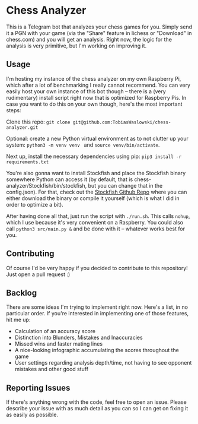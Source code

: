 # Chess Analyzer

This is a Telegram bot that analyzes your chess games for you. Simply send it a PGN with your game
(via the "Share" feature in lichess or "Download" in chess.com) and you will get an analysis. 
Right now, the logic for the analysis is very primitive, but I'm working on improving it.

## Usage

I'm hosting my instance of the chess analyzer on my own Raspberry Pi, which after a lot of benchmarking
I really cannot recommend. You can very easily host your own instance of this bot though – there
is a (very rudimentary) install script right now that is optimized for Raspberry Pis. In case you want
to do this on your own though, here's the most important steps:

Clone this repo: ```git clone git@github.com:TobiasWaslowski/chess-analyzer.git```

Optional: create a new Python virtual environment as to not clutter up your system:
```python3 -m venv venv ``` and ```source venv/bin/activate```.

Next up, install the necessary dependencies using pip: ```pip3 install -r requirements.txt```

You're also gonna want to install Stockfish and place the Stockfish binary somewhere Python can
access it (by default, that is chess-analyzer/Stockfish/bin/stockfish, but you can change that in
the config.json). For that, check out the [Stockfish Github Repo](https://github.com/official-stockfish/Stockfish)
where you can either download the binary or compile it yourself (which is what I did in order to optimize a bit).

After having done all that, just run the script with ```./run.sh```. This calls ```nohup```, which I
use because it's very convenient on a Raspberry. You could also call ```python3 src/main.py &``` and
be done with it – whatever works best for you. 

## Contributing

Of course I'd be very happy if you decided to contribute to this repository! Just open a pull request :)

## Backlog

There are some ideas I'm trying to implement right now. Here's a list, in no particular order. If you're interested
in implementing one of those features, hit me up:

- Calculation of an accuracy score
- Distinction into Blunders, Mistakes and Inaccuracies
- Missed wins and faster mating lines
- A nice-looking infographic accumulating the scores throughout the game
- User settings regarding analysis depth/time, not having to see opponent mistakes and other good stuff

## Reporting Issues

If there's anything wrong with the code, feel free to open an issue. Please describe your issue with as
much detail as you can so I can get on fixing it as easily as possible.